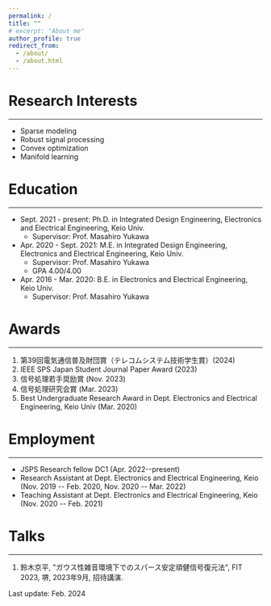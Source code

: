 ```yaml
---
permalink: /
title: ""
# excerpt: "About me"
author_profile: true
redirect_from:
  - /about/
  - /about.html
---
```



# Research Interests
---
  - Sparse modeling
  - Robust signal processing
  - Convex optimization
  - Manifold learning


# Education
---
* Sept. 2021 - present: Ph.D. in Integrated Design Engineering, Electronics and Electrical Engineering, Keio Univ.
  * Supervisor: Prof. Masahiro Yukawa
* Apr. 2020 - Sept. 2021: M.E. in Integrated Design Engineering, Electronics and Electrical Engineering, Keio Univ.
  * Supervisor: Prof. Masahiro Yukawa
  * GPA 4.00/4.00
* Apr. 2016 - Mar. 2020: B.E. in Electronics and Electrical Engineering, Keio Univ.
  * Supervisor: Prof. Masahiro Yukawa


# Awards
---
1. 第39回電気通信普及財団賞（テレコムシステム技術学生賞）(2024)
1. IEEE SPS Japan Student Journal Paper Award (2023)
1. 信号処理若手奨励賞 (Nov. 2023)
1. 信号処理研究会賞 (Mar. 2023)
1. Best Undergraduate Research Award in Dept. Electronics and Electrical Engineering, Keio Univ (Mar. 2020)


# Employment
---
- JSPS Research fellow DC1 (Apr. 2022--present)
- Research Assistant at Dept. Electronics and Electrical Engineering, Keio (Nov. 2019 -- Feb. 2020, Nov. 2020 -- Mar. 2022)
- Teaching Assistant at Dept. Electronics and Electrical Engineering, Keio (Nov. 2020 -- Feb. 2021)

# Talks
---
1. 鈴木京平, "ガウス性雑音環境下でのスパース安定頑健信号復元法", FIT 2023, 堺, 2023年9月, 招待講演.




<div class="footer">
Last update: Feb. 2024
</div>
